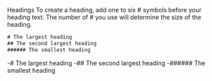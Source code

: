Headings
To create a heading, add one to six # symbols before your heading text. The number of # you use will determine the size of the heading.

```C#
# The largest heading
## The second largest heading
###### The smallest heading
```

-# The largest heading
-## The second largest heading
-###### The smallest heading

